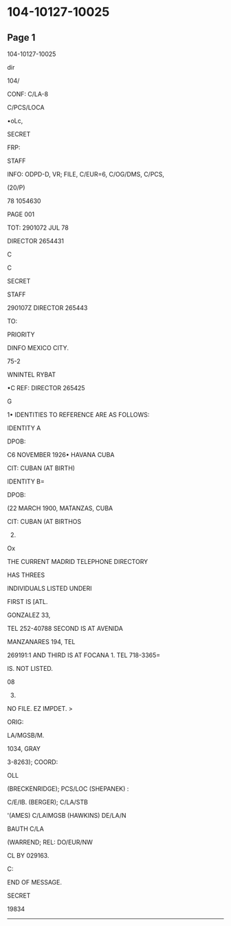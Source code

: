 # 104-10127-10025

## Page 1

104-10127-10025

dir

104/

CONF: C/LA-8

C/PCS/LOCA

•oLc,

SECRET

FRP:

STAFF

INFO: ODPD-D, VR; FILE, C/EUR=6, C/OG/DMS, C/PCS,

(20/P)

78 1054630

PAGE 001

TOT: 2901072 JUL 78

DIRECTOR 2654431

C

C

SECRET

STAFF

290107Z DIRECTOR 265443

TO:

PRIORITY

DINFO MEXICO CITY.

75-2

WNINTEL RYBAT

•C REF: DIRECTOR 265425

G

1• IDENTITIES TO REFERENCE ARE AS FOLLOWS:

IDENTITY A

DPOB:

C6 NOVEMBER 1926• HAVANA CUBA

CIT: CUBAN (AT BIRTH)

IDENTITY B=

DPOB:

(22 MARCH 1900, MATANZAS, CUBA

CIT: CUBAN (AT BIRTHOS

2.

Ox

THE CURRENT MADRID TELEPHONE DIRECTORY

HAS THREES

INDIVIDUALS LISTED UNDERI

FIRST IS [ATL.

GONZALEZ 33,

TEL 252-40788 SECOND IS AT AVENIDA

MANZANARES 194, TEL

269191:1 AND THIRD IS AT FOCANA 1. TEL 718-3365=

IS. NOT LISTED.

08

3.

NO FILE. EZ IMPDET. >

ORIG:

LA/MGSB/M.

1034, GRAY

3-8263); COORD:

OLL

(BRECKENRIDGE); PCS/LOC (SHEPANEK) :

C/E/IB. (BERGER); C/LA/STB

'(AMES) C/LAIMGSB (HAWKINS) DE/LA/N

BAUTH C/LA

(WARREND; REL: DO/EUR/NW

CL BY 029163.

C:

END OF MESSAGE.

SECRET

19834

---

